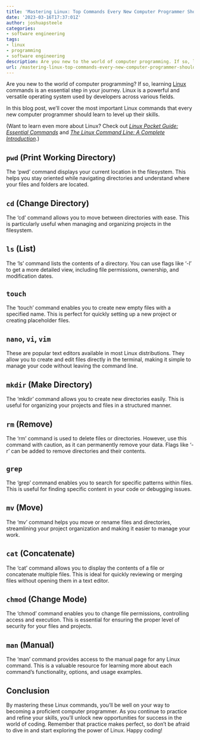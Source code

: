 ```yaml
---
title: 'Mastering Linux: Top Commands Every New Computer Programmer Should Learn'
date: '2023-03-16T17:37:01Z'
author: joshuapsteele
categories:
- software engineering
tags:
- linux
- programming
- software engineering
description: Are you new to the world of computer programming. If so, learning Linux commands is an essential step in your journey.
url: /mastering-linux-top-commands-every-new-computer-programmer-should-learn/
---
```

Are you new to the world of computer programming? If so, learning [Linux](https://en.wikipedia.org/wiki/Linux) commands is an essential step in your journey. Linux is a powerful and versatile operating system used by developers across various fields.

In this blog post, we’ll cover the most important Linux commands that every new computer programmer should learn to level up their skills.

(Want to learn even more about Linux? Check out *[Linux Pocket Guide: Essential Commands](https://amzn.to/3mRKdY5)* and *[The Linux Command Line: A Complete Introduction](https://amzn.to/3ZSntpL)*.)

## `pwd` (Print Working Directory)

The ‘pwd’ command displays your current location in the filesystem. This helps you stay oriented while navigating directories and understand where your files and folders are located.

## `cd` (Change Directory)

The ‘cd’ command allows you to move between directories with ease. This is particularly useful when managing and organizing projects in the filesystem.

## `ls` (List)

The ‘ls’ command lists the contents of a directory. You can use flags like ‘-l’ to get a more detailed view, including file permissions, ownership, and modification dates.

## `touch`

The ‘touch’ command enables you to create new empty files with a specified name. This is perfect for quickly setting up a new project or creating placeholder files.

## `nano`, `vi`, `vim`

These are popular text editors available in most Linux distributions. They allow you to create and edit files directly in the terminal, making it simple to manage your code without leaving the command line.

## `mkdir` (Make Directory)

The ‘mkdir’ command allows you to create new directories easily. This is useful for organizing your projects and files in a structured manner.

## `rm` (Remove)

The ‘rm’ command is used to delete files or directories. However, use this command with caution, as it can permanently remove your data. Flags like ‘-r’ can be added to remove directories and their contents.

## `grep`

The ‘grep’ command enables you to search for specific patterns within files. This is useful for finding specific content in your code or debugging issues.

## `mv` (Move)

The ‘mv’ command helps you move or rename files and directories, streamlining your project organization and making it easier to manage your work.

## `cat` (Concatenate)

The ‘cat’ command allows you to display the contents of a file or concatenate multiple files. This is ideal for quickly reviewing or merging files without opening them in a text editor.

## `chmod` (Change Mode)

The ‘chmod’ command enables you to change file permissions, controlling access and execution. This is essential for ensuring the proper level of security for your files and projects.

## `man` (Manual)

The ‘man’ command provides access to the manual page for any Linux command. This is a valuable resource for learning more about each command’s functionality, options, and usage examples.

## Conclusion

By mastering these Linux commands, you’ll be well on your way to becoming a proficient computer programmer. As you continue to practice and refine your skills, you’ll unlock new opportunities for success in the world of coding. Remember that practice makes perfect, so don’t be afraid to dive in and start exploring the power of Linux. Happy coding!